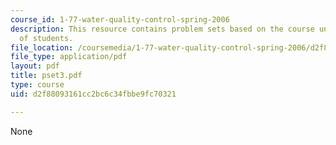 ```yaml
---
course_id: 1-77-water-quality-control-spring-2006
description: This resource contains problem sets based on the course understanding
  of students.
file_location: /coursemedia/1-77-water-quality-control-spring-2006/d2f88093161cc2bc6c34fbbe9fc70321_pset3.pdf
file_type: application/pdf
layout: pdf
title: pset3.pdf
type: course
uid: d2f88093161cc2bc6c34fbbe9fc70321

---
```

None